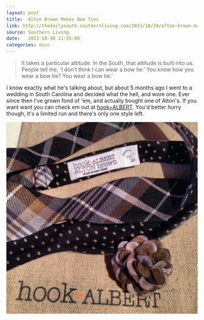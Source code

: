 ```yaml
---
layout: post
title:  Alton Brown Makes Bow Ties
link: http://thedailysouth.southernliving.com/2013/10/29/alton-brown-makes-bow-ties/
source: Southern Living
date:   2013-10-30 11:55:00
categories: misc
---
```


> It takes a particular attitude. In the South, that attitude is built into us.
> People tell me, ‘I don’t think I can wear a bow tie.’ You know how you wear a bow tie? You wear a bow tie.’

I know exactly what he's talking about, but about 5 months ago I went to a wedding in South Carolina and decided what the hell, and wore one. Ever since then I've grown fond of 'em, and actually bought one of Alton's. If you want want you can check em out at [hook+ALBERT][ha-link]. You'd better hurry though, it's a limited run and there's only one style left.

<img src="/images/2013/10/alton-brown-bowtie.jpg" title="I Took the Mahattan... Bow Tie." class="img-block img-thumbnail">

[ha-link]: http://www.hookandalbert.com//Alton-Brown-Bow-Ties-By-CID312.aspx
